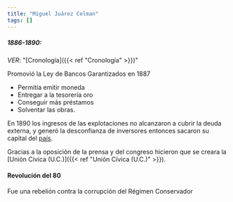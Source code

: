 ```yaml
---
title: "Miguel Juárez Celman"
tags: []
---
```

##### 1886-1890:
*VER*: "[Cronología]({{< ref "Cronología" >}})"

Promovió la Ley de Bancos Garantizados en 1887

- Permitía emitir moneda 
- Entregar a la tesorería oro
- Conseguir más préstamos 
- Solventar las obras. 


En 1890 los ingresos de las explotaciones no alcanzaron a cubrir la deuda externa, y generó la desconfianza de inversores entonces sacaron su capital del [país](#).

Gracias a la oposición de la prensa y del congreso hicieron que se creara la [Unión Cívica (U.C.)]({{< ref "Unión Cívica (U.C.)" >}}).

#### Revolución del 80

Fue una rebelión contra la corrupción del Régimen Conservador
